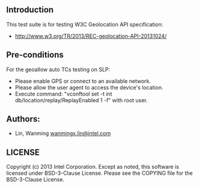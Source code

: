 ## Introduction

This test suite is for testing W3C Geolocation API specification:
* http://www.w3.org/TR/2013/REC-geolocation-API-20131024/

## Pre-conditions

For the geoallow auto TCs testing on SLP:
* Please enable GPS or connect to an available network.
* Please allow the user agent to access the device's location.
* Execute command: "vconftool set -t int db/location/replay/ReplayEnabled 1 -f" with root user.

## Authors:

* Lin, Wanming <wanmingx.lin@intel.com>

## LICENSE

Copyright (c) 2013 Intel Corporation.
Except as noted, this software is licensed under BSD-3-Clause License.
Please see the COPYING file for the BSD-3-Clause License.
